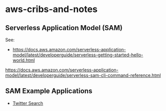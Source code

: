 # aws-cribs-and-notes

## Serverless Application Model (SAM)

See:
- https://docs.aws.amazon.com/serverless-application-model/latest/developerguide/serverless-getting-started-hello-world.html

https://docs.aws.amazon.com/serverless-application-model/latest/developerguide/serverless-sam-cli-command-reference.html

## SAM Example Applications

 - [Twitter Search](https://serverlessrepo.aws.amazon.com/applications/arn:aws:serverlessrepo:us-east-1:077246666028:applications~aws-serverless-twitter-event-source)

